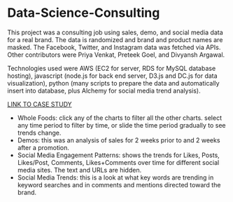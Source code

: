 # Data-Science-Consulting

This project was a consulting job using sales, demo, and social media data for a real brand. The data is randomized and brand and product names are masked. The Facebook, Twitter, and Instagram data was fetched via APIs. Other contributors were Priya Venkat, Preteek Goel, and Divyansh Argawal.

Technologies used were AWS (EC2 for server, RDS for MySQL database hosting), javascript (node.js for back end server, D3.js and DC.js for data visualization), python (many scripts to prepare the data and automatically insert into database, plus Alchemy for social media trend analysis).

[LINK TO CASE STUDY](http://ec2-54-174-83-22.compute-1.amazonaws.com:8888/casestudy)
 * Whole Foods: click any of the charts to filter all the other charts. select any time period to filter by time, or slide the time period gradually to see trends change. 
 * Demos: this was an analysis of sales for 2 weeks prior to and 2 weeks after a promotion.
 * Social Media Engagement Patterns: shows the trends for Likes, Posts, Likes/Post, Comments, Likes+Comments over time for different social media sites. The text and URLs are hidden.
 * Social Media Trends: this is a look at what key words are trending in keyword searches and in comments and mentions directed toward the brand.
